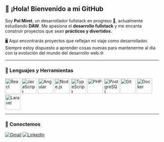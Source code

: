 ## 👋 ¡Hola! Bienvenido a mi GitHub

Soy **Pol Miret**, un desarrollador fullstack en progreso 🚀, actualmente estudiando **DAW**.
Me apasiona el **desarrollo fullstack** y me encanta construir proyectos que sean **prácticos y divertidos**.

🖥️ Aquí encontrarás proyectos que reflejan mi viaje como desarrollador.
Siempre estoy dispuesto a aprender cosas nuevas para mantenerme al día con la evolución del mundo del desarrollo web.🌐

---
### 💼 Lenguajes y Herramientas

<p align="left">
  <img src="https://cdn.jsdelivr.net/gh/devicons/devicon/icons/react/react-original.svg" height="50" alt="React"/>
  <img src="https://cdn.jsdelivr.net/gh/devicons/devicon/icons/javascript/javascript-original.svg" height="50" alt="JavaScript"/>
  <img src="https://cdn.jsdelivr.net/gh/devicons/devicon/icons/angularjs/angularjs-original.svg" height="50" alt="Angular"/>
  <img src="https://cdn.jsdelivr.net/gh/devicons/devicon/icons/nodejs/nodejs-original.svg" height="50" alt="Node.js"/>
  <img src="https://cdn.jsdelivr.net/gh/devicons/devicon/icons/typescript/typescript-original.svg" height="50" alt="TypeScript"/>
  <img src="https://cdn.jsdelivr.net/gh/devicons/devicon/icons/php/php-original.svg" height="50" alt="PHP"/>
  <img src="https://cdn.jsdelivr.net/gh/devicons/devicon/icons/postgresql/postgresql-original.svg" height="50" alt="PostgreSQL"/>
  <img src="https://cdn.jsdelivr.net/gh/devicons/devicon/icons/git/git-original.svg" height="50" alt="Git"/>
  <img src="https://cdn.jsdelivr.net/gh/devicons/devicon/icons/docker/docker-original.svg" height="50" alt="Docker"/>
  <img src="https://cdn.jsdelivr.net/gh/devicons/devicon/icons/laravel/laravel-original.svg" height="50" alt="Laravel"/>
</p>

---
### 🔗 Conectemos

[![Gmail](https://img.shields.io/badge/Gmail-D14836?style=for-the-badge&logo=gmail&logoColor=white)](mailto:polmivi@gmail.com)
[![LinkedIn](https://img.shields.io/badge/LinkedIn-0077B5?style=for-the-badge&logo=linkedin&logoColor=white)](https://www.linkedin.com/in/pol-miret-vidal-155593225/)
